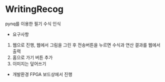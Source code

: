 # WritingRecog
pynq를 이용한 필기 수식 인식


- 요구사항
1. 웹으로 진행, 웹에서 그림을 그린 후 전송버튼을 누르면 수식과 연산 결과를 웹에서 출력
2. 홈으로 가기 버튼 추가
3. 이미지는 덮어쓰기

- 개발환경
FPGA 보드상에서 진행
